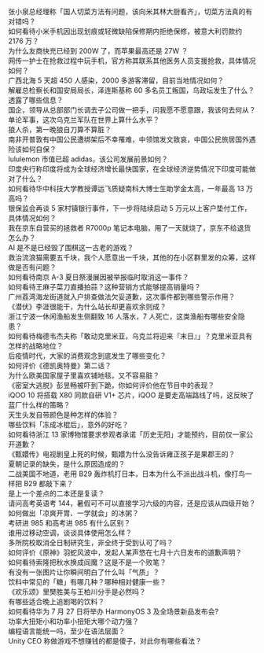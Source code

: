 张小泉总经理称「国人切菜方法有问题，该向米其林大厨看齐」，切菜方法真的有对错吗？  
如何看待小米手机因出现划痕或轻微缺陷保修期内拒绝保修，被意大利罚款约 2176 万？  
为什么友商快充已经到 200W 了，而苹果最高还是 27W ？  
网传一护士在抢救过程中玩手机，官方称其联系其他医务人员支援抢救，具体情况如何？  
广西北海 5 天超 450 人感染，2000 多游客滞留，目前当地情况如何？  
解雇总检察长和国安局局长，泽连斯基称 60 多名员工叛国，乌政坛发生了什么？透露了哪些信息？  
国企，领导从总部部门长调去子公司做一把手，问我愿不愿意跟，我该何去何从？  
单论军事，这次乌克兰军队在世界上算什么水平？  
狼人杀，第一晚狼自刀算不算脏？  
南非开普敦有中国公民遭绑架后不幸罹难，中领馆发文致哀，中国公民旅居国外遇险该如何自保？  
lululemon 市值已超 adidas，该公司发展前景如何？  
印度央行称印度将成为全球经济增长最快国家，在全球经济逆势情况下印度可能做对了什么？  
如何看待华中科技大学教授谭运飞质疑南科大博士生助学金太高，一年最高 13 万高吗？  
银保监会再谈 5 家村镇银行事件，下一步将陆续启动 5 万元以上客户垫付工作，具体情况如何？  
我在京东自营买的拯救者 R7000p 笔记本电脑，用了一天就烧了，京东不给退货怎么办？  
AI 是不是已经毁了围棋这一古老的游戏？  
救治流浪猫需要五千块，我个人愿意出一千块，其他的在小区群里发的众筹，这样做是否有问题？  
如何看待南京 A-3 夏日祭漫展因被举报临时取消这一事件？  
如何看待王麻子菜刀直播拍蒜？这种营销方式能够提高销量吗？  
广州荔湾海龙街道就入户排查做法欠妥道歉，这次事件都到哪些警示作用？  
《潜伏》李涯很能干，为什么站长却更喜欢余则成？  
浙江宁波一休闲渔船发生侧翻致 16 人落水，7 人死亡，这类渔船有哪些安全隐患？  
如何看待梅德韦杰夫称「敢动克里米亚，乌克兰将迎来『末日』」？克里米亚具有怎样的战略地位？  
后疫情时代，大家的消费观念到底发生了哪些变化？  
如何评价《德凯奥特曼》第二话？  
为什么欧美国家屋子里喜欢铺地毯，又不容易脏？  
《密室大逃脱》彭昱畅被吓到下跪，你如何评价他在节目中的表现？  
iQOO 10 将搭载 X80 同款自研 V1+ 芯片，iQOO 是要走高端路线了吗，这反映了蓝厂什么样的策略？  
天生头发自带颜色是种怎样的体验？  
哪些饮料「冻成冰棍后」，意外的好吃？  
如何看待浙江 13 家博物馆要求参观者承诺「历史无阳」才能预约，目前仅一家公开道歉？  
《甄嬛传》电视剧皇上死的时候，甄嬛为什么没告诉雍正孩子是果郡王的？  
夏朝记录的缺失，是什么原因造成的？  
二战美国不地道，老用 B29 轰炸机打日本，日本为什么不派出战斗机，像打鸟一样把 B29 都敲下来？  
是上一个差点的二本还是复读？  
请问高考英语考 144，暑假可不可以直接学习六级的内容，还是应该从四级开始？  
如何做出「凉爽开胃、一学就会」的冰粥？  
考研进 985 和高考进 985 有什么区别？  
谁用过移动空调，谈谈具体使用怎么样？  
多所院校取消全日制研究生，非全终于受到认可了吗？  
如何评价《原神》羽蛇风波中，发起人某声悠在七月十六日发布的道歉声明？  
如何看待索隆把秋水换成阎魔？这是不是一个败笔？  
有没有一张图片让你瞬间明白了什么叫「气质」？  
饮料中常见的「糖」有哪几种？哪种相对健康一些？  
《欢乐颂》里樊胜美与王柏川分手是必然吗？  
有哪些适合晚上追剧喝的饮料？  
如何看待华为 7 月 27 日将举办 HarmonyOS 3 及全场景新品发布会?  
功率大扭矩小和功率小扭矩大哪个动力强？  
编程语言能统一吗，至少在语法层面？  
Unity CEO 称做游戏不想赚钱的都是傻子，对此你有哪些看法？  
